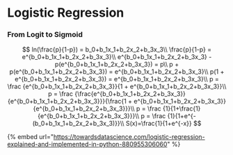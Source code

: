 # Logistic Regression

### From Logit to Sigmoid

$$
ln(\frac{p}{1-p}) = b_0+b_1x_1+b_2x_2+b_3x_3\\
\frac{p}{1-p} = e^{b_0+b_1x_1+b_2x_2+b_3x_3}\\
e^{b_0+b_1x_1+b_2x_2+b_3x_3} - p(e^{b_0+b_1x_1+b_2x_2+b_3x_3}) = p\\
p + p(e^{b_0+b_1x_1+b_2x_2+b_3x_3}) = e^{b_0+b_1x_1+b_2x_2+b_3x_3}\\
p(1 + e^{b_0+b_1x_1+b_2x_2+b_3x_3}) = e^{b_0+b_1x_1+b_2x_2+b_3x_3}\\
p = \frac {e^{b_0+b_1x_1+b_2x_2+b_3x_3}}{1 + e^{b_0+b_1x_1+b_2x_2+b_3x_3}}\\
p = \frac {\frac{e^{b_0+b_1x_1+b_2x_2+b_3x_3}}{e^{b_0+b_1x_1+b_2x_2+b_3x_3}}}{\frac{1 + e^{b_0+b_1x_1+b_2x_2+b_3x_3}}{e^{b_0+b_1x_1+b_2x_2+b_3x_3}}}\\
p = \frac {1}{1+\frac{1}{e^{b_0+b_1x_1+b_2x_2+b_3x_3}}}\\
p = \frac {1}{1+e^{-(b_0+b_1x_1+b_2x_2+b_3x_3)}}\\
S(x)=\frac{1}{1+e^{-x}}
$$

{% embed url="https://towardsdatascience.com/logistic-regression-explained-and-implemented-in-python-880955306060" %}



